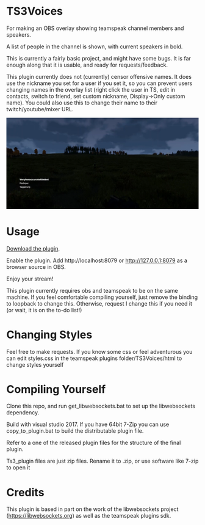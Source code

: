 # TS3Voices
For making an OBS overlay showing teamspeak channel members and speakers.

A list of people in the channel is shown, with current speakers in bold.

This is currently a fairly basic project, and might have some bugs.
It is far enough along that it is usable, and ready for requests/feedback.

This plugin currently does not (currently) censor offensive names. It does use the nickname you set for a user if you set it, so you can prevent users changing names in the overlay list (right click the user in TS, edit in contacts, switch to friend, set custom nickname, Display->Only custom name). You could also use this to change their name to their twitch/youtube/mixer URL.

![Example Overlay over ArmA](examplearma.png)
# Usage
[Download the plugin](https://github.com/bradon/TS3Voices/releases).

Enable the plugin.
Add http://localhost:8079 or http://127.0.0.1:8079 as a browser source in OBS.

Enjoy your stream!

This plugin currently requires obs and teamspeak to be on the same machine.
If you feel comfortable compiling yourself, just remove the binding to loopback to change this.
Otherwise, request I change this if you need it (or wait, it is on the to-do list!)

# Changing Styles
Feel free to make requests.
If you know some css or feel adventurous you can edit styles.css in the
teamspeak plugins folder/TS3Voices/html to change styles yourself

# Compiling Yourself
Clone this repo, and run get_libwebsockets.bat to set up the libwebsockets dependency.

Build with visual studio 2017. If you have 64bit 7-Zip you can use copy_to_plugin.bat to build the distributable plugin file.

Refer to a one of the released plugin files for the structure of the final plugin.

Ts3_plugin files are just zip files. Rename it to .zip, or use software like 7-zip to open it

# Credits
This plugin is based in part on the work of the libwebsockets project (https://libwebsockets.org)
as well as the teamspeak plugins sdk.
